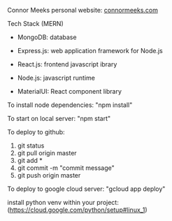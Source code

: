 Connor Meeks personal website: [connormeeks.com](https://www.connormeeks.com)

Tech Stack (MERN)
- MongoDB: database
- Express.js: web application framework for Node.js
- React.js: frontend javascript ibrary
- Node.js: javascript runtime

- MaterialUI: React component library



To install node dependencies: "npm install"

To start on local server: "npm start"

To deploy to github:
1) git status
2) git pull origin master
3) git add *
4) git commit -m "commit message"
5) git push origin master

To deploy to google cloud server: "gcloud app deploy"

install python venv within your project: (https://cloud.google.com/python/setup#linux_1)

